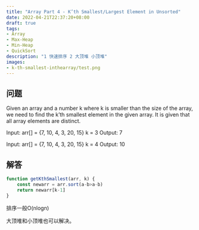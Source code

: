 ```yaml
---
title: "Array Part 4 - K’th Smallest/Largest Element in Unsorted"
date: 2022-04-21T22:37:20+08:00
draft: true
tags:
- Array
- Max-Heap
- Min-Heap
- QuickSort
description: "1 快速排序 2 大顶堆 小顶堆"
images:
- k-th-smallest-inthearray/test.png
---
```


## 问题

Given an array and a number k where k is smaller than the size of the array, we need to find the k’th smallest element in the given array. It is given that all array elements are distinct.

Input: arr[] = {7, 10, 4, 3, 20, 15} 
k = 3 
Output: 7

Input: arr[] = {7, 10, 4, 3, 20, 15} 
k = 4 
Output: 10 

## 解答

```ts
function getKthSmallest(arr, k) {
    const newarr = arr.sort(a-b>a-b)
    return newarr[k-1]
}
```

排序一般O(nlogn)

大顶堆和小顶堆也可以解决。